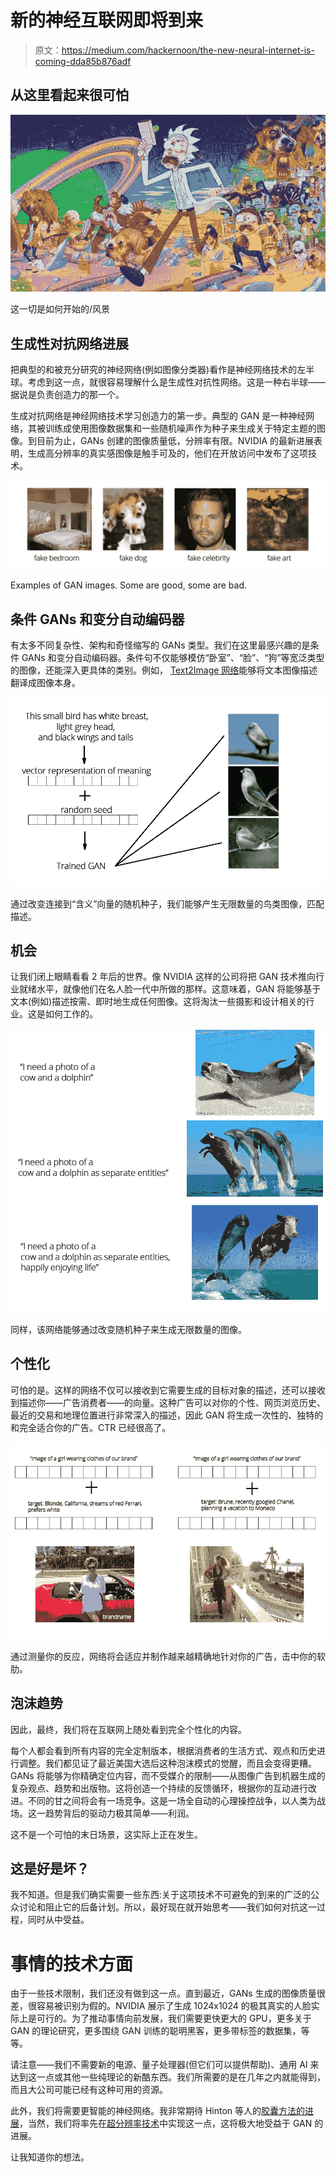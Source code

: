 # 新的神经互联网即将到来

> 原文：<https://medium.com/hackernoon/the-new-neural-internet-is-coming-dda85b876adf>

## 从这里看起来很可怕

![](img/209fae0507eb446a684b615cc7e07e14.png)

这一切是如何开始的/风景

## 生成性对抗网络进展

把典型的和被充分研究的神经网络(例如图像分类器)看作是神经网络技术的左半球。考虑到这一点，就很容易理解什么是生成性对抗性网络。这是一种右半球——据说是负责创造力的那一个。

生成对抗网络是神经网络技术学习创造力的第一步。典型的 GAN 是一种神经网络，其被训练成使用图像数据集和一些随机噪声作为种子来生成关于特定主题的图像。到目前为止，GANs 创建的图像质量低，分辨率有限。NVIDIA 的最新进展表明，生成高分辨率的真实感图像是触手可及的，他们在开放访问中发布了这项技术。

![](img/082b478ab77896eb5048b5cc29f2a613.png)

Examples of GAN images. Some are good, some are bad.

## 条件 GANs 和变分自动编码器

有太多不同复杂性、架构和奇怪缩写的 GANs 类型。我们在这里最感兴趣的是条件 GANs 和变分自动编码器。条件句不仅能够模仿“卧室”、“脸”、“狗”等宽泛类型的图像，还能深入更具体的类别。例如， [Text2Image 网络](https://github.com/emansim/text2image)能够将文本图像描述翻译成图像本身。

![](img/b935848d77f6016a8a4f1c7df35aa273.png)

通过改变连接到“含义”向量的随机种子，我们能够产生无限数量的鸟类图像，匹配描述。

## 机会

让我们闭上眼睛看看 2 年后的世界。像 NVIDIA 这样的公司将把 GAN 技术推向行业就绪水平，就像他们在名人脸一代中所做的那样。这意味着，GAN 将能够基于文本(例如)描述按需、即时地生成任何图像。这将淘汰一些摄影和设计相关的行业。这是如何工作的。

![](img/d1bbb89f0d2322855c86ea8c0ab69895.png)

同样，该网络能够通过改变随机种子来生成无限数量的图像。

## 个性化

可怕的是。这样的网络不仅可以接收到它需要生成的目标对象的描述，还可以接收到描述你——广告消费者——的向量。这种广告可以对你的个性、网页浏览历史、最近的交易和地理位置进行非常深入的描述，因此 GAN 将生成一次性的、独特的和完全适合你的广告。CTR 已经很高了。

![](img/f50828351c6c5ad55aea409462b4d0f3.png)

通过测量你的反应，网络将会适应并制作越来越精确地针对你的广告，击中你的软肋。

## 泡沫趋势

因此，最终，我们将在互联网上随处看到完全个性化的内容。

每个人都会看到所有内容的完全定制版本，根据消费者的生活方式、观点和历史进行调整。我们都见证了最近美国大选后这种泡沫模式的觉醒，而且会变得更糟。GANs 将能够为你精确定位内容，而不受媒介的限制——从图像广告到机器生成的复杂观点、趋势和出版物。这将创造一个持续的反馈循环，根据你的互动进行改进。不同的甘之间将会有一场竞争。这是一场全自动的心理操控战争，以人类为战场。这一趋势背后的驱动力极其简单——利润。

这不是一个可怕的末日场景，这实际上正在发生。

## 这是好是坏？

我不知道。但是我们确实需要一些东西:关于这项技术不可避免的到来的广泛的公众讨论和阻止它的后备计划。所以，最好现在就开始思考——我们如何对抗这一过程，同时从中受益。

# 事情的技术方面

由于一些技术限制，我们还没有做到这一点。直到最近，GANs 生成的图像质量很差，很容易被识别为假的。NVIDIA 展示了生成 1024x1024 的极其真实的人脸实际上是可行的。为了推动事情向前发展，我们需要更快更大的 GPU，更多关于 GAN 的理论研究，更多围绕 GAN 训练的聪明黑客，更多带标签的数据集，等等。

请注意——我们不需要新的电源、量子处理器(但它们可以提供帮助)、通用 AI 来达到这一点或其他一些纯理论的新酷东西。我们所需要的是在几年之内就能得到，而且大公司可能已经有这种可用的资源。

此外，我们将需要更智能的神经网络。我非常期待 Hinton 等人的[胶囊方法的进展](https://arxiv.org/abs/1710.09829)，当然，我们将率先在[超分辨率技术](https://letsenhance.io)中实现这一点，这将极大地受益于 GAN 的进展。

让我知道你的想法。